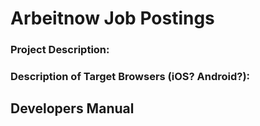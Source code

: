 # Arbeitnow Job Postings

### Project Description:


### Description of Target Browsers (iOS? Android?):


## Developers Manual